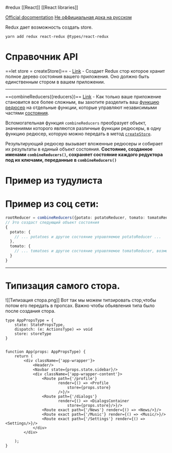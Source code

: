 #redux [[React]] [[React libraries]]

[Official docomentation](https://redux.js.org/)
[Не оффициальная дока на русском](https://rajdee.gitbooks.io/redux-in-russian/content/)

Redux дает возможность создать store.

```
yarn add redux react-redux @types/react-redux
```

# Справочник API
==let store = createStore()== - [Link](https://rajdee.gitbooks.io/redux-in-russian/content/docs/api/createStore.html) - Создает Redux стор которое хранит полное дерево состояния вашего приложения. Оно должно быть единственным стором в вашем приложении. 

______________________________
==combineReducers({reducers})==  [Link](https://rajdee.gitbooks.io/redux-in-russian/content/docs/api/combineReducers.html) -  Как только ваше приложение становится все более сложным, вы захотите разделить ваш [функцию редюсер](https://rajdee.gitbooks.io/redux-in-russian/content/docs/Glossary.html#reducer) на отдельные функции, которые управляют независимыми частями [состояния](https://rajdee.gitbooks.io/redux-in-russian/content/docs/Glossary.html#state).

Вспомогательная функция `combineReducers` преобразует объект, значениями которого являются различные функции редюсеры, в одну функцию редюсер, которую можно передать в метод [`createStore`](https://rajdee.gitbooks.io/redux-in-russian/content/docs/api/createStore.html).

Результирующий редюсер вызывает вложенные редюсеры и собирает их результаты в единый объект состояния. **Состояние, созданное именами `combineReducers()`, сохраняет состояние каждого редуктора под их ключами, переданные в `combineReducers()`**


# Пример из тудулиста



# Пример из соц сети:

``` ts
rootReducer = combineReducers({potato: potatoReducer, tomato: tomatoReducer})
// Это создаст следующий объект состояния
{
  potato: {
    // ... potatoes и другое состояние управляемое potatoReducer ... 
  },
  tomato: {
    // ... tomatoes и другое состояние управляемое tomatoReducer, возможно, какой-нибудь хороший соус? ...
  }
}
```

__________________________________
# Типизация самого стора. 
![[Типизация стора.png]]
Вот  так мы можем типзировать стор,чтобы потом его передать в пропсах.
Важно чтобы обьявления типа было после создания стора.

``` tsx
type AppPropsType = {  
    state: StatePropsType,  
    dispatch: (e: ActionsType) => void  
    store: storeType  
}  
  
  
function App(props: AppPropsType) {  
    return (  
        <div className={'app-wrapper'}>  
            <Header/>  
            <Navbar state={props.state.sidebar}/>  
            <div className={'app-wrapper-content'}>  
                <Route path={'/profile'}  
                       render={() => <Profile  
                           store={props.store}  
                       />}/>  
                <Route path={'/dialogs'}  
                       render={() => <DialogsContainer  
                           store={props.store}/>}/>  
                <Route exact path={'/News'} render={() => <News/>}/>  
                <Route exact path={'/Music'} render={() => <Music/>}/>  
                <Route exact path={'/Settings'} render={() => <Settings/>}/>  
            </div>  
        </div>  
  
    );  
}
```